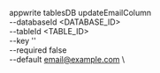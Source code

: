 appwrite tablesDB updateEmailColumn \
        --databaseId <DATABASE_ID> \
        --tableId <TABLE_ID> \
        --key '' \
        --required false \
        --default email@example.com \

